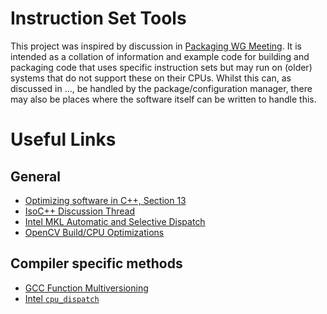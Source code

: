 # Instruction Set Tools

This project was inspired by discussion in [Packaging WG Meeting]().
It is intended as a collation of information and example code for
building and packaging code that uses specific instruction sets but
may run on (older) systems that do not support these on their CPUs.
Whilst this can, as discussed in ..., be handled by the package/configuration manager,
there may also be places where the software itself can be written
to handle this.

# Useful Links
## General
- [Optimizing software in C++, Section 13](http://www.agner.org/optimize/optimizing_cpp.pdf)
- [IsoC++ Discussion Thread](https://groups.google.com/a/isocpp.org/forum/#!msg/std-proposals/SwDyE6KH87Y/jmj8bbKucIwJ)
- [Intel MKL Automatic and Selective Dispatch](https://software.intel.com/en-us/mkl-linux-developer-guide-instruction-set-specific-dispatching-on-intel-architectures)
- [OpenCV Build/CPU Optimizations](https://github.com/opencv/opencv/wiki/CPU-optimizations-build-options)


## Compiler specific methods

- [GCC Function Multiversioning](https://gcc.gnu.org/onlinedocs/gcc/Function-Multiversioning.html)
- [Intel `cpu_dispatch`](https://software.intel.com/en-us/articles/how-to-manually-target-2nd-generation-intel-core-processors-with-support-for-intel-avx)

